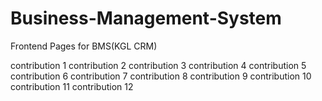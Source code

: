 # Business-Management-System
Frontend Pages for BMS(KGL CRM)

contribution 1
contribution 2
contribution 3
contribution 4
contribution 5
contribution 6
contribution 7
contribution 8
contribution 9
contribution 10
contribution 11
contribution 12